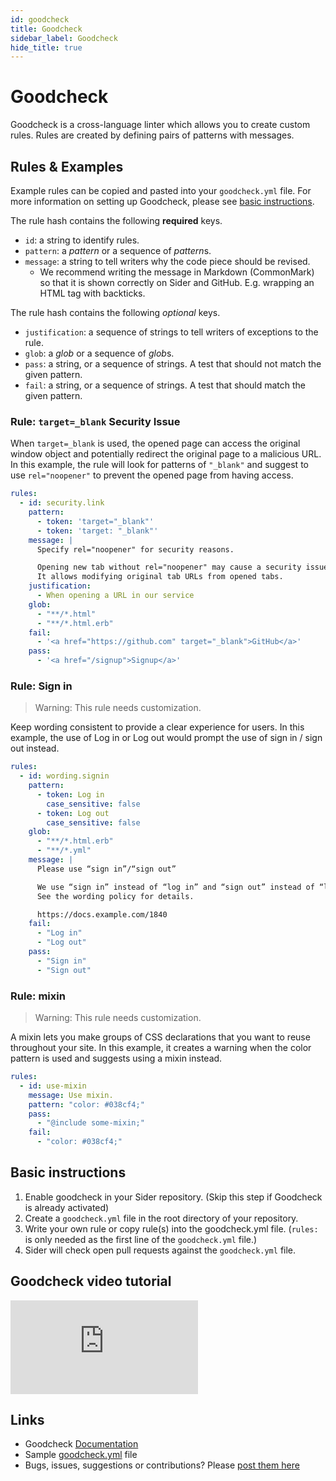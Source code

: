 ```yaml
---
id: goodcheck
title: Goodcheck
sidebar_label: Goodcheck
hide_title: true
---
```


# Goodcheck

Goodcheck is a cross-language linter which allows you to create custom rules. Rules are created by defining pairs of patterns with messages.

## Rules & Examples

Example rules can be copied and pasted into your `goodcheck.yml` file.
For more information on setting up Goodcheck, please see [basic instructions](#basic-instructions).

The rule hash contains the following **required** keys.

- `id`: a string to identify rules.
- `pattern`: a _pattern_ or a sequence of *pattern*s.
- `message`: a string to tell writers why the code piece should be revised.
  - We recommend writing the message in Markdown (CommonMark) so that it is shown correctly on Sider and GitHub. E.g. wrapping an HTML tag with backticks.

The rule hash contains the following _optional_ keys.

- `justification`: a sequence of strings to tell writers of exceptions to the rule.
- `glob`: a _glob_ or a sequence of *glob*s.
- `pass`: a string, or a sequence of strings. A test that should not match the given pattern.
- `fail`: a string, or a sequence of strings. A test that should match the given pattern.

### Rule: `target=_blank` Security Issue

When `target=_blank` is used, the opened page can access the original window object and potentially redirect the original page to a malicious URL. In this example, the rule will look for patterns of `"_blank"` and suggest to use `rel="noopener"` to prevent the opened page from having access.

```yaml
rules:
  - id: security.link
    pattern:
      - token: 'target="_blank"'
      - token: 'target: "_blank"'
    message: |
      Specify rel="noopener" for security reasons.

      Opening new tab without rel="noopener" may cause a security issue.
      It allows modifying original tab URLs from opened tabs.
    justification:
      - When opening a URL in our service
    glob:
      - "**/*.html"
      - "**/*.html.erb"
    fail:
      - '<a href="https://github.com" target="_blank">GitHub</a>'
    pass:
      - '<a href="/signup">Signup</a>'
```

### Rule: Sign in

> Warning: This rule needs customization.

Keep wording consistent to provide a clear experience for users. In this example, the use of Log in or Log out would prompt the use of sign in / sign out instead.

```yaml
rules:
  - id: wording.signin
    pattern:
      - token: Log in
        case_sensitive: false
      - token: Log out
        case_sensitive: false
    glob:
      - "**/*.html.erb"
      - "**/*.yml"
    message: |
      Please use “sign in”/“sign out”

      We use “sign in” instead of “log in” and “sign out” instead of “log out”.
      See the wording policy for details.

      https://docs.example.com/1840
    fail:
      - "Log in"
      - "Log out"
    pass:
      - "Sign in"
      - "Sign out"
```

### Rule: mixin

> Warning: This rule needs customization.

A mixin lets you make groups of CSS declarations that you want to reuse throughout your site. In this example, it creates a warning when the color pattern is used and suggests using a mixin instead.

```yaml
rules:
  - id: use-mixin
    message: Use mixin.
    pattern: "color: #038cf4;"
    pass:
      - "@include some-mixin;"
    fail:
      - "color: #038cf4;"
```

## Basic instructions

1. Enable goodcheck in your Sider repository. (Skip this step if Goodcheck is already activated)
2. Create a `goodcheck.yml` file in the root directory of your repository.
3. Write your own rule or copy rule(s) into the goodcheck.yml file.
   (`rules:` is only needed as the first line of the `goodcheck.yml` file.)
4. Sider will check open pull requests against the `goodcheck.yml` file.

## Goodcheck video tutorial

<div class="Video">
 <iframe class="Video__iframe" src="https://www.youtube.com/embed/8Zpm2gguE1M" frameborder="0" allowfullscreen></iframe>
</div>

## Links

- Goodcheck [Documentation](https://github.com/sider/goodcheck)
- Sample [goodcheck.yml](https://github.com/sider/goodcheck/blob/HEAD/sample.yml) file
- Bugs, issues, suggestions or contributions? Please [post them here](https://github.com/sider/goodcheck/issues)
